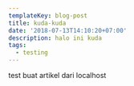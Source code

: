 ```yaml
---
templateKey: blog-post
title: kuda-kuda
date: '2018-07-13T14:10:20+07:00'
description: halo ini kuda
tags:
  - testing
---
```

test buat artikel dari localhost

